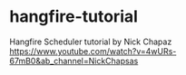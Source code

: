 # hangfire-tutorial
Hangfire Scheduler tutorial by Nick Chapaz
https://www.youtube.com/watch?v=4wURs-67mB0&ab_channel=NickChapsas
